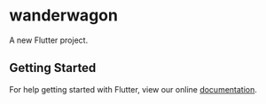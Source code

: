 # wanderwagon

A new Flutter project.

## Getting Started

For help getting started with Flutter, view our online
[documentation](https://flutter.io/).
